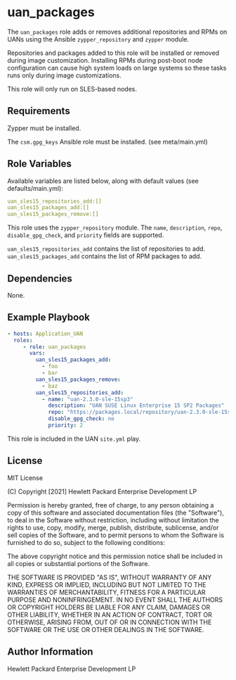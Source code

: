 uan_packages
=========

The `uan_packages` role adds or removes additional repositories and RPMs on UANs
using the Ansible `zypper_repository` and `zypper` module.

Repositories and packages added to this role will be installed or removed during
image customization. Installing RPMs during post-boot node configuration can
cause high system loads on large systems so these tasks runs only during image
customizations.

This role will only run on SLES-based nodes.

Requirements
------------

Zypper must be installed.

The `csm.gpg_keys` Ansible role must be installed. (see meta/main.yml)

Role Variables
--------------

Available variables are listed below, along with default values (see defaults/main.yml):

```yaml
uan_sles15_repositories_add:[]
uan_sles15_packages_add:[]
uan_sles15_packages_remove:[]
```

This role uses the `zypper_repository` module. The `name`, `description`, `repo`,
`disable_gpg_check`, and `priority` fields are supported.

`uan_sles15_repositories_add` contains the list of repositories to add.
`uan_sles15_packages_add` contains the list of RPM packages to add.

Dependencies
------------

None.

Example Playbook
----------------

```yaml
- hosts: Application_UAN
  roles:
     - role: uan_packages
       vars:
         uan_sles15_packages_add:
           - foo
           - bar
         uan_sles15_packages_remove:
           - baz
         uan_sles15_repositories_add:
           - name: "uan-2.3.0-sle-15sp3"
             description: "UAN SUSE Linux Enterprise 15 SP2 Packages"
             repo: "https://packages.local/repository/uan-2.3.0-sle-15sp3"
             disable_gpg_check: no
             priority: 2
```

This role is included in the UAN `site.yml` play.

License
-------

MIT License

(C) Copyright [2021] Hewlett Packard Enterprise Development LP

Permission is hereby granted, free of charge, to any person obtaining a
copy of this software and associated documentation files (the "Software"),
to deal in the Software without restriction, including without limitation
the rights to use, copy, modify, merge, publish, distribute, sublicense,
and/or sell copies of the Software, and to permit persons to whom the
Software is furnished to do so, subject to the following conditions:

The above copyright notice and this permission notice shall be included
in all copies or substantial portions of the Software.

THE SOFTWARE IS PROVIDED "AS IS", WITHOUT WARRANTY OF ANY KIND, EXPRESS OR
IMPLIED, INCLUDING BUT NOT LIMITED TO THE WARRANTIES OF MERCHANTABILITY,
FITNESS FOR A PARTICULAR PURPOSE AND NONINFRINGEMENT. IN NO EVENT SHALL
THE AUTHORS OR COPYRIGHT HOLDERS BE LIABLE FOR ANY CLAIM, DAMAGES OR
OTHER LIABILITY, WHETHER IN AN ACTION OF CONTRACT, TORT OR OTHERWISE,
ARISING FROM, OUT OF OR IN CONNECTION WITH THE SOFTWARE OR THE USE OR
OTHER DEALINGS IN THE SOFTWARE.

Author Information
------------------

Hewlett Packard Enterprise Development LP
